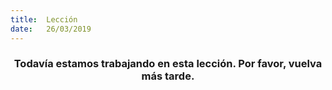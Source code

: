 ```yaml
---
title:  Lección
date:   26/03/2019
---
```


### <center>Todavía estamos trabajando en esta lección. Por favor, vuelva más tarde.</center>